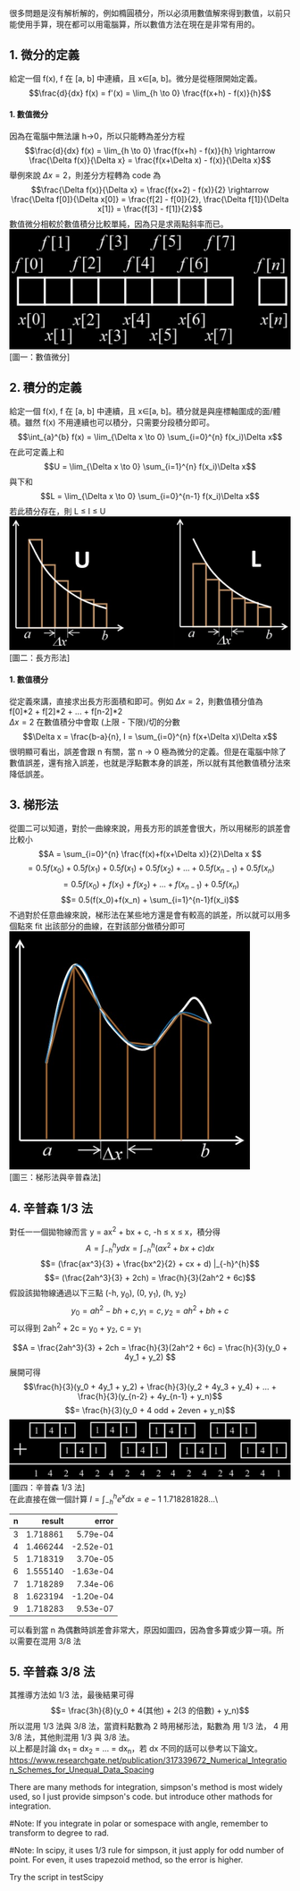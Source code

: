 很多問題是沒有解析解的，例如橢圓積分，所以必須用數值解來得到數值，以前只能使用手算，現在都可以用電腦算，所以數值方法在現在是非常有用的。

## 1. 微分的定義
給定一個 f(x), f 在 [a, b] 中連續，且 x∈[a, b]。微分是從極限開始定義。
$$\frac{d}{dx} f(x) = f'(x) = \lim_{h \to 0} \frac{f(x+h) - f(x)}{h}$$

#### 1. 數值微分
因為在電腦中無法讓 h->0，所以只能轉為差分方程
$$\frac{d}{dx} f(x) = \lim_{h \to 0} \frac{f(x+h) - f(x)}{h} \rightarrow \frac{\Delta f(x)}{\Delta x} = \frac{f(x+\Delta x) - f(x)}{\Delta x}$$
舉例來說 $\Delta x = 2$，則差分方程轉為 code 為
$$\frac{\Delta f(x)}{\Delta x} = \frac{f(x+2) - f(x)}{2} \rightarrow \frac{\Delta f[0]}{\Delta x[0]} = \frac{f[2] - f[0]}{2}, \frac{\Delta f[1]}{\Delta x[1]} = \frac{f[3] - f[1]}{2}$$
數值微分相較於數值積分比較單純，因為只是求兩點斜率而已。
![image](https://github.com/JrPhy/numerical/blob/master/Integration/pic/diff_eq.jpg)
[圖一：數值微分]
## 2. 積分的定義
給定一個 f(x), f 在 [a, b] 中連續，且 x∈[a, b]。積分就是與座標軸圍成的面/體積。雖然 f(x) 不用連續也可以積分，只需要分段積分即可。
$$\int_{a}^{b} f(x) = \lim_{\Delta x \to 0} \sum_{i=0}^{n} f(x_i)\Delta x$$
在此可定義上和 
$$U = \lim_{\Delta x \to 0}  \sum_{i=1}^{n} f(x_i)\Delta x$$
與下和 
$$L = \lim_{\Delta x \to 0} \sum_{i=0}^{n-1} f(x_i)\Delta x$$
若此積分存在，則 L ≤ I ≤ U
![image](https://github.com/JrPhy/numerical/blob/master/Integration/pic/int_UL.jpg)\
[圖二：長方形法]
#### 1. 數值積分
從定義來講，直接求出長方形面積和即可。例如 $\Delta x = 2$，則數值積分值為\
f[0]*2 + f[2]*2 + ... + f[n-2]*2\
$\Delta x = 2$ 在數值積分中會取 (上限 - 下限)/切的分數\
$$\Delta x = \frac{b-a}{n}, I = \sum_{i=0}^{n} f(x+\Delta x)\Delta x$$
很明顯可看出，誤差會跟 n 有關，當 n -> 0 極為微分的定義。但是在電腦中除了數值誤差，還有捨入誤差，也就是浮點數本身的誤差，所以就有其他數值積分法來降低誤差。

## 3. 梯形法
從圖二可以知道，對於一曲線來說，用長方形的誤差會很大，所以用梯形的誤差會比較小
$$A = \sum_{i=0}^{n} \frac{f(x)+f(x+\Delta x)}{2}\Delta x $$
$$= 0.5f(x_0) + 0.5f(x_1) + 0.5f(x_1) + 0.5f(x_2) + ... + 0.5f(x_{n-1}) + 0.5f(x_n)$$
$$= 0.5f(x_0) + f(x_1) + f(x_2) + ... + f(x_{n-1}) + 0.5f(x_n)$$
$$= 0.5(f(x_0)+f(x_n) + \sum_{i=1}^{n-1}f(x_i)$$
不過對於任意曲線來說，梯形法在某些地方還是會有較高的誤差，所以就可以用多個點來 fit 出該部分的曲線，在對該部分做積分即可
![image](https://github.com/JrPhy/numerical/blob/master/Integration/pic/int_method.jpg)\
[圖三：梯形法與辛普森法]
## 4. 辛普森 1/3 法
對任一一個拋物線而言 y = ax<sup>2</sup> + bx + c, -h ≤ x ≤ x，積分得
$$A = \int_{-h}^{h} ydx = \int_{-h}^{h} (ax^2 + bx + c)dx$$
$$= (\frac{ax^3}{3} + \frac{bx^2}{2} + cx + d) |_{-h}^{h}$$
$$= (\frac{2ah^3}{3} + 2ch) = \frac{h}{3}(2ah^2 + 6c)$$
假設該拋物線通過以下三點 (-h, y<sub>0</sub>), (0, y<sub>1</sub>), (h, y<sub>2</sub>)
$$y_0 = ah^2 - bh + c, y_1 = c, y_2 = ah^2 + bh + c$$
可以得到 2ah<sup>2</sup> + 2c = y<sub>0</sub> + y<sub>2</sub>, c = y<sub>1</sub>

$$A = \frac{2ah^3}{3} + 2ch = \frac{h}{3}(2ah^2 + 6c) = \frac{h}{3}(y_0 + 4y_1 + y_2) $$
展開可得
$$\frac{h}{3}(y_0 + 4y_1 + y_2) + \frac{h}{3}(y_2 + 4y_3 + y_4) + ... + \frac{h}{3}(y_{n-2} + 4y_{n-1} + y_n)$$
$$= \frac{h}{3}(y_0 + 4 odd + 2even + y_n)$$
![image](https://github.com/JrPhy/numerical/blob/master/Integration/pic/13_method.jpg)\
[圖四：辛普森 1/3 法]\
在此直接在做一個計算 $I = \int_{-h}^{h} e^xdx = e-1 ~ 1.718281828...$\

| n | result | error |
| ---: | ---: | ---: |
| 3 | 1.718861 | 5.79e-04 |
| 4 | 1.466244 | -2.52e-01 |
| 5 | 1.718319 | 3.70e-05 |
| 6 | 1.555140 | -1.63e-04 |
| 7 | 1.718289 | 7.34e-06 |
| 8 | 1.623194 | -1.20e-04 |
| 9 | 1.718283 | 9.53e-07 |

可以看到當 n 為偶數時誤差會非常大，原因如圖四，因為會多算或少算一項。所以需要在混用 3/8 法
## 5. 辛普森 3/8 法
其推導方法如 1/3 法，最後結果可得
$$= \frac{3h}{8}(y_0 + 4(其他) + 2(3 的倍數) + y_n)$$
所以混用 1/3 法與 3/8 法，當資料點數為 2 時用梯形法，點數為  用 1/3 法， 4 用 3/8 法，其他則混用 1/3 與 3/8 法。\
以上都是討論 dx<sub>1</sub> = dx<sub>2</sub>  = ... = dx<sub>n</sub>，若 dx 不同的話可以參考以下論文。\
https://www.researchgate.net/publication/317339672_Numerical_Integration_Schemes_for_Unequal_Data_Spacing

There are many methods for integration, simpson's method is most widely used, 
so I just provide simpson's code. but introduce other mathods for integration.

#Note: If you integrate in polar or somespace with angle, remember to transform to degree to rad.

#Note: In scipy, it uses 1/3 rule for simpson, it just apply for odd number of point.
       For even, it uses trapezoid method, so the error is higher.
       
Try the script in testScipy
